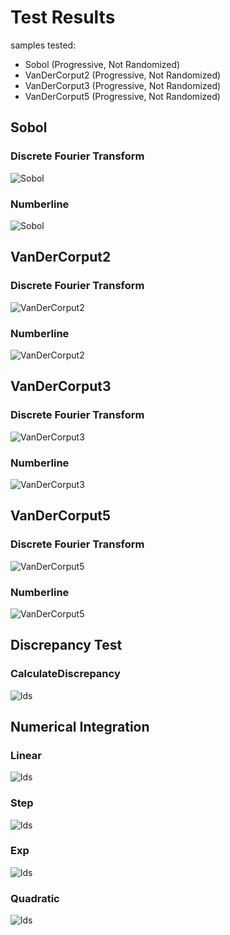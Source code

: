 # Test Results
 samples tested:
* Sobol (Progressive, Not Randomized)
* VanDerCorput2 (Progressive, Not Randomized)
* VanDerCorput3 (Progressive, Not Randomized)
* VanDerCorput5 (Progressive, Not Randomized)
## Sobol
### Discrete Fourier Transform
![Sobol](../../../_1d/samples/lds/DFT_Sobol.png)  
### Numberline
![Sobol](../../../_1d/samples/lds/MakeNumberline_Sobol.png)  
## VanDerCorput2
### Discrete Fourier Transform
![VanDerCorput2](../../../_1d/samples/lds/DFT_VanDerCorput2.png)  
### Numberline
![VanDerCorput2](../../../_1d/samples/lds/MakeNumberline_VanDerCorput2.png)  
## VanDerCorput3
### Discrete Fourier Transform
![VanDerCorput3](../../../_1d/samples/lds/DFT_VanDerCorput3.png)  
### Numberline
![VanDerCorput3](../../../_1d/samples/lds/MakeNumberline_VanDerCorput3.png)  
## VanDerCorput5
### Discrete Fourier Transform
![VanDerCorput5](../../../_1d/samples/lds/DFT_VanDerCorput5.png)  
### Numberline
![VanDerCorput5](../../../_1d/samples/lds/MakeNumberline_VanDerCorput5.png)  
## Discrepancy Test
### CalculateDiscrepancy
![lds](../../../_1d/samples/lds/CalculateDiscrepancy.png)  
## Numerical Integration
### Linear
![lds](../../../_1d/samples/lds/Linear.png)  
### Step
![lds](../../../_1d/samples/lds/Step.png)  
### Exp
![lds](../../../_1d/samples/lds/Exp.png)  
### Quadratic
![lds](../../../_1d/samples/lds/Quadratic.png)  
